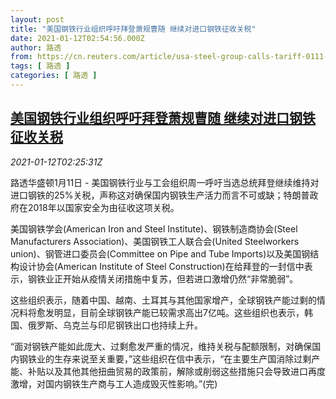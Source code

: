 ```yaml
---
layout: post
title: "美国钢铁行业组织呼吁拜登萧规曹随 继续对进口钢铁征收关税"
date: 2021-01-12T02:54:56.000Z
author: 路透
from: https://cn.reuters.com/article/usa-steel-group-calls-tariff-0111-mon-idCNKBS29H08I
tags: [ 路透 ]
categories: [ 路透 ]
---
```

<!--1610420096000-->
[美国钢铁行业组织呼吁拜登萧规曹随 继续对进口钢铁征收关税](https://cn.reuters.com/article/usa-steel-group-calls-tariff-0111-mon-idCNKBS29H08I)
------

<div>
<div><i>2021-01-12T02:25:31Z</i></div><p>路透华盛顿1月11日 - 美国钢铁行业与工会组织周一呼吁当选总统拜登继续维持对进口钢铁的25%关税，声称这对确保国内钢铁生产活力而言不可或缺；特朗普政府在2018年以国家安全为由征收这项关税。</p><p>美国钢铁学会(American Iron and Steel Institute)、钢铁制造商协会(Steel Manufacturers Association)、美国钢铁工人联合会(United Steelworkers union)、钢管进口委员会(Committee on Pipe and Tube Imports)以及美国钢结构设计协会(American Institute of Steel Construction)在给拜登的一封信中表示，钢铁业正开始从疫情关闭措施中复苏，但若进口激增仍然“非常脆弱”。</p><p>这些组织表示，随着中国、越南、土耳其与其他国家增产，全球钢铁产能过剩的情况料将愈发明显，目前全球钢铁产能已较需求高出7亿吨。这些组织也表示，韩国、俄罗斯、乌克兰与印尼钢铁出口也持续上升。</p><p>“面对钢铁产能如此庞大、过剩愈发严重的情况，维持关税与配额限制，对确保国内钢铁业的生存来说至关重要，”这些组织在信中表示，“在主要生产国消除过剩产能、补贴以及其他其他扭曲贸易的政策前，解除或削弱这些措施只会导致进口再度激增，对国内钢铁生产商与工人造成毁灭性影响。”(完)</p>
</div>
